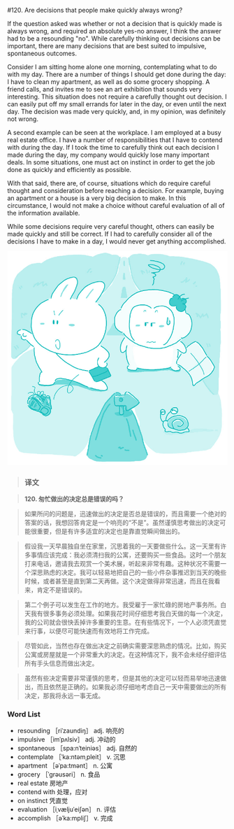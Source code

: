 #120. Are decisions that people make quickly always wrong?

If the question asked was whether or not a decision that is quickly made is always wrong, and required an absolute yes-no answer, I think the answer had to be a resounding "no". While carefully thinking out decisions can be important, there are many decisions that are best suited to impulsive, spontaneous outcomes.

Consider I am sitting home alone one morning, contemplating what to do with my day. There are a number of things I should get done during the day: I have to clean my apartment, as well as do some grocery shopping. A friend calls, and invites me to see an art exhibition that sounds very interesting. This situation does not require a carefully thought out decision. I can easily put off my small errands for later in the day, or even until the next day. The decision was made very quickly, and, in my opinion, was definitely not wrong.

A second example can be seen at the workplace. I am employed at a busy real estate office. I have a number of responsibilities that I have to contend with during the day. If I took the time to carefully think out each decision I made during the day, my company would quickly lose many important deals. In some situations, one must act on instinct in order to get the job done as quickly and efficiently as possible.

With that said, there are, of course, situations which do require careful thought and consideration before reaching a decision. For example, buying an apartment or a house is a very big decision to make. In this circumstance, I would not make a choice without careful evaluation of all of the information available.

While some decisions require very careful thought, others can easily be made quickly and still be correct. If I had to carefully consider all of the decisions I have to make in a day, I would never get anything accomplished.

![](images/TOEFL-iBT-High-Score-Essays-120.jpg)

> ### 译文

> **120. 匆忙做出的决定总是错误的吗？**

> 如果所问的问题是，迅速做出的决定是否总是错误的，而且需要一个绝对的答案的话，我想回答肯定是一个响亮的“不是”。虽然谨慎思考做出的决定可能很重要，但是有许多适宜的决定也是靠直觉瞬间做出的。

> 假设我一天早晨独自坐在家里，沉思着我的一天要做些什么。这一天里有许多事情应该完成：我必须清扫我的公寓，还要购买一些食品。这时一个朋友打来电话，邀请我去观赏一个美术展，听起来非常有趣。这种状况不需要一个深思熟虑的决定。我可以轻易地把自己的一些小件杂事推迟到当天的晚些时候，或者甚至是直到第二天再做。这个决定做得非常迅速，而且在我看来，肯定不是错误的。

> 第二个例子可以发生在工作的地方。我受雇于一家忙碌的房地产事务所。白天我有很多事务必须处理。如果我花时间仔细思考我白天做的每一个决定，我的公司就会很快丢掉许多重要的生意。在有些情况下，一个人必须凭直觉来行事，以便尽可能快速而有效地将工作完成。

> 尽管如此，当然也存在做出决定之前确实需要深思熟虑的情况。比如，购买公寓或房屋就是一个非常重大的决定。在这种情况下，我不会未经仔细评估所有手头信息而做出决定。

> 虽然有些决定需要非常谨慎的思考，但是其他的决定可以轻而易举地迅速做出，而且依然是正确的。如果我必须仔细地考虑自己一天中需要做出的所有决定，那我将永远一事无成。

### Word List

 * resounding ［riˈzaundiŋ］ adj. 响亮的
 * impulsive ［imˈpʌlsiv］ adj. 冲动的
 * spontaneous ［spa:nˈteiniəs］ adj. 自然的
 * contemplate ［ˈka:ntəmˌpleit］ v. 沉思
 * apartment ［əˈpa:tmənt］ n. 公寓
 * grocery ［ˈgrəusəri］ n. 食品
 * real estate 房地产
 * contend with 处理，应对
 * on instinct 凭直觉
 * evaluation ［iˌvæljuˈeiʃən］ n. 评估
 * accomplish ［əˈka:mpliʃ］ v. 完成
